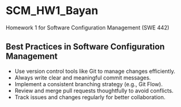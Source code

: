 # SCM_HW1_Bayan
Homework 1 for Software Configuration Management (SWE 442)



## Best Practices in Software Configuration Management
- Use version control tools like Git to manage changes efficiently.
- Always write clear and meaningful commit messages.
- Implement a consistent branching strategy (e.g., Git Flow).
- Review and merge pull requests thoughtfully to avoid conflicts.
- Track issues and changes regularly for better collaboration.
